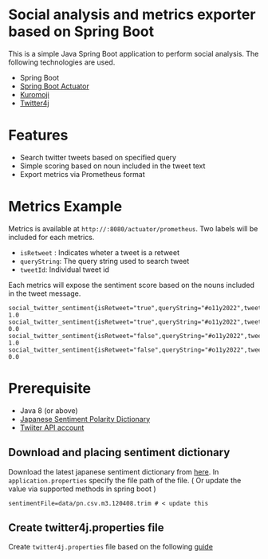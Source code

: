 # Social analysis and metrics exporter based on Spring Boot

This is a simple Java Spring Boot application to perform social analysis. The following technologies are used.

- Spring Boot
- [Spring Boot Actuator](https://docs.spring.io/spring-boot/docs/current/reference/html/actuator.html)  
- [Kuromoji](https://www.atilika.com/ja/kuromoji/)  
- [Twitter4j](https://twitter4j.org/en/index.html)

# Features

- Search twitter tweets based on specified query
- Simple scoring based on noun included in the tweet text
- Export metrics via Prometheus format

# Metrics Example   


Metrics is available at `http://:8080/actuator/prometheus`. Two labels will be included for each metrics.   

- `isRetweet` : Indicates wheter a tweet is a retweet
- `queryString`: The query string used to search tweet
- `tweetId`: Individual tweet id

Each metrics will expose the sentiment score based on the nouns included in the tweet message.

```
social_twitter_sentiment{isRetweet="true",queryString="#o11y2022",tweetId="1476205741967294466",} 1.0
social_twitter_sentiment{isRetweet="true",queryString="#o11y2022",tweetId="1478281008890134528",} 0.0
social_twitter_sentiment{isRetweet="false",queryString="#o11y2022",tweetId="1476927383177412610",} 1.0
social_twitter_sentiment{isRetweet="false",queryString="#o11y2022",tweetId="1476085397315002369",} 0.0
```

# Prerequisite

- Java 8 (or above)
- [Japanese Sentiment Polarity Dictionary](https://www.cl.ecei.tohoku.ac.jp/Open_Resources-Japanese_Sentiment_Polarity_Dictionary.html)
- [Twiiter API account](https://developer.twitter.com/en/docs/twitter-api/getting-started/getting-access-to-the-twitter-api)

## Download and placing sentiment dictionary

Download the latest japanese sentiment dictionary from [here](https://www.cl.ecei.tohoku.ac.jp/Open_Resources-Japanese_Sentiment_Polarity_Dictionary.html). In `application.properties` specify the file path of the file. 
( Or update the value via supported methods in spring boot )

```
sentimentFile=data/pn.csv.m3.120408.trim # < update this 
```

## Create twitter4j.properties file

Create `twitter4j.properties` file based on the following [guide](https://twitter4j.org/en/configuration.html)